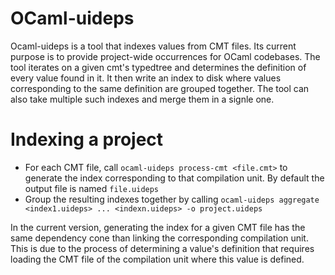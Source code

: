 # OCaml-uideps

Ocaml-uideps is a tool that indexes values from CMT files. Its current purpose
is to provide project-wide occurrences for OCaml codebases. The tool iterates on
a given cmt's typedtree and determines the definition of every value found in
it. It then write an index to disk where values corresponding to the same
definition are grouped together. The tool can also take multiple such indexes
and merge them in a signle one.

# Indexing a project

- For each CMT file, call `ocaml-uideps process-cmt <file.cmt>` to generate the
  index corresponding to that compilation unit. By default the output file is
  named `file.uideps`
- Group the resulting indexes together by calling `ocaml-uideps aggregate
  <index1.uideps> ... <indexn.uideps> -o project.uideps`

In the current version, generating the index for a given CMT file has the same
dependency cone than linking the corresponding compilation unit. This is due to
the process of determining a value's definition that requires loading the CMT
file of the compilation unit where this value is defined.

